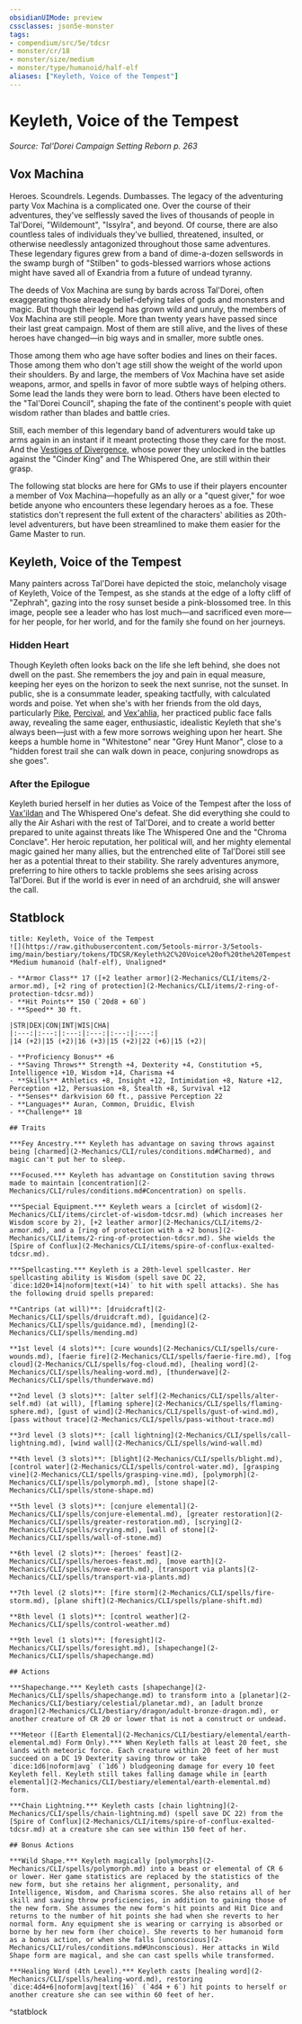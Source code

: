 ```yaml
---
obsidianUIMode: preview
cssclasses: json5e-monster
tags:
- compendium/src/5e/tdcsr
- monster/cr/18
- monster/size/medium
- monster/type/humanoid/half-elf
aliases: ["Keyleth, Voice of the Tempest"]
---
```

# Keyleth, Voice of the Tempest
*Source: Tal'Dorei Campaign Setting Reborn p. 263*  

## Vox Machina

Heroes. Scoundrels. Legends. Dumbasses. The legacy of the adventuring party Vox Machina is a complicated one. Over the course of their adventures, they've selflessly saved the lives of thousands of people in Tal'Dorei, "Wildemount", "Issylra", and beyond. Of course, there are also countless tales of individuals they've bullied, threatened, insulted, or otherwise needlessly antagonized throughout those same adventures. These legendary figures grew from a band of dime-a-dozen sellswords in the swamp burgh of "Stilben" to gods-blessed warriors whose actions might have saved all of Exandria from a future of undead tyranny.

The deeds of Vox Machina are sung by bards across Tal'Dorei, often exaggerating those already belief-defying tales of gods and monsters and magic. But though their legend has grown wild and unruly, the members of Vox Machina are still people. More than twenty years have passed since their last great campaign. Most of them are still alive, and the lives of these heroes have changed—in big ways and in smaller, more subtle ones.

Those among them who age have softer bodies and lines on their faces. Those among them who don't age still show the weight of the world upon their shoulders. By and large, the members of Vox Machina have set aside weapons, armor, and spells in favor of more subtle ways of helping others. Some lead the lands they were born to lead. Others have been elected to the "Tal'Dorei Council", shaping the fate of the continent's people with quiet wisdom rather than blades and battle cries.

Still, each member of this legendary band of adventurers would take up arms again in an instant if it meant protecting those they care for the most. And the [Vestiges of Divergence](2-Mechanics/CLI/tables/vestiges-of-divergence-by-advancement-tdcsr.md), whose power they unlocked in the battles against the "Cinder King" and The Whispered One, are still within their grasp.

The following stat blocks are here for GMs to use if their players encounter a member of Vox Machina—hopefully as an ally or a "quest giver," for woe betide anyone who encounters these legendary heroes as a foe. These statistics don't represent the full extent of the characters' abilities as 20th-level adventurers, but have been streamlined to make them easier for the Game Master to run.

## Keyleth, Voice of the Tempest

Many painters across Tal'Dorei have depicted the stoic, melancholy visage of Keyleth, Voice of the Tempest, as she stands at the edge of a lofty cliff of "Zephrah", gazing into the rosy sunset beside a pink-blossomed tree. In this image, people see a leader who has lost much—and sacrificed even more—for her people, for her world, and for the family she found on her journeys.

### Hidden Heart

Though Keyleth often looks back on the life she left behind, she does not dwell on the past. She remembers the joy and pain in equal measure, keeping her eyes on the horizon to seek the next sunrise, not the sunset. In public, she is a consummate leader, speaking tactfully, with calculated words and poise. Yet when she's with her friends from the old days, particularly [Pike](2-Mechanics/CLI/bestiary/npc/pike-trickfoot-tdcsr.md), [Percival](2-Mechanics/CLI/bestiary/humanoid/percival-de-rolo-tdcsr.md), and [Vex'ahlia](2-Mechanics/CLI/bestiary/humanoid/vexahlia-tdcsr.md), her practiced public face falls away, revealing the same eager, enthusiastic, idealistic Keyleth that she's always been—just with a few more sorrows weighing upon her heart. She keeps a humble home in "Whitestone" near "Grey Hunt Manor", close to a "hidden forest trail she can walk down in peace, conjuring snowdrops as she goes".

### After the Epilogue

Keyleth buried herself in her duties as Voice of the Tempest after the loss of [Vax'ildan](2-Mechanics/CLI/bestiary/celestial/champion-of-ravens-tdcsr.md) and The Whispered One's defeat. She did everything she could to ally the Air Ashari with the rest of Tal'Dorei, and to create a world better prepared to unite against threats like The Whispered One and the "Chroma Conclave". Her heroic reputation, her political will, and her mighty elemental magic gained her many allies, but the entrenched elite of Tal'Dorei still see her as a potential threat to their stability. She rarely adventures anymore, preferring to hire others to tackle problems she sees arising across Tal'Dorei. But if the world is ever in need of an archdruid, she will answer the call.

## Statblock

```ad-statblock
title: Keyleth, Voice of the Tempest
![](https://raw.githubusercontent.com/5etools-mirror-3/5etools-img/main/bestiary/tokens/TDCSR/Keyleth%2C%20Voice%20of%20the%20Tempest.webp#token)
*Medium humanoid (half-elf), Unaligned*

- **Armor Class** 17 ([+2 leather armor](2-Mechanics/CLI/items/2-armor.md), [+2 ring of protection](2-Mechanics/CLI/items/2-ring-of-protection-tdcsr.md))
- **Hit Points** 150 (`20d8 + 60`)
- **Speed** 30 ft.

|STR|DEX|CON|INT|WIS|CHA|
|:---:|:---:|:---:|:---:|:---:|:---:|
|14 (+2)|15 (+2)|16 (+3)|15 (+2)|22 (+6)|15 (+2)|

- **Proficiency Bonus** +6
- **Saving Throws** Strength +4, Dexterity +4, Constitution +5, Intelligence +10, Wisdom +14, Charisma +4
- **Skills** Athletics +8, Insight +12, Intimidation +8, Nature +12, Perception +12, Persuasion +8, Stealth +8, Survival +12
- **Senses** darkvision 60 ft., passive Perception 22
- **Languages** Auran, Common, Druidic, Elvish
- **Challenge** 18

## Traits

***Fey Ancestry.*** Keyleth has advantage on saving throws against being [charmed](2-Mechanics/CLI/rules/conditions.md#Charmed), and magic can't put her to sleep.

***Focused.*** Keyleth has advantage on Constitution saving throws made to maintain [concentration](2-Mechanics/CLI/rules/conditions.md#Concentration) on spells.

***Special Equipment.*** Keyleth wears a [circlet of wisdom](2-Mechanics/CLI/items/circlet-of-wisdom-tdcsr.md) (which increases her Wisdom score by 2), [+2 leather armor](2-Mechanics/CLI/items/2-armor.md), and a [ring of protection with a +2 bonus](2-Mechanics/CLI/items/2-ring-of-protection-tdcsr.md). She wields the [Spire of Conflux](2-Mechanics/CLI/items/spire-of-conflux-exalted-tdcsr.md).

***Spellcasting.*** Keyleth is a 20th-level spellcaster. Her spellcasting ability is Wisdom (spell save DC 22, `dice:1d20+14|noform|text(+14)` to hit with spell attacks). She has the following druid spells prepared:

**Cantrips (at will)**: [druidcraft](2-Mechanics/CLI/spells/druidcraft.md), [guidance](2-Mechanics/CLI/spells/guidance.md), [mending](2-Mechanics/CLI/spells/mending.md)

**1st level (4 slots)**: [cure wounds](2-Mechanics/CLI/spells/cure-wounds.md), [faerie fire](2-Mechanics/CLI/spells/faerie-fire.md), [fog cloud](2-Mechanics/CLI/spells/fog-cloud.md), [healing word](2-Mechanics/CLI/spells/healing-word.md), [thunderwave](2-Mechanics/CLI/spells/thunderwave.md)

**2nd level (3 slots)**: [alter self](2-Mechanics/CLI/spells/alter-self.md) (at will), [flaming sphere](2-Mechanics/CLI/spells/flaming-sphere.md), [gust of wind](2-Mechanics/CLI/spells/gust-of-wind.md), [pass without trace](2-Mechanics/CLI/spells/pass-without-trace.md)

**3rd level (3 slots)**: [call lightning](2-Mechanics/CLI/spells/call-lightning.md), [wind wall](2-Mechanics/CLI/spells/wind-wall.md)

**4th level (3 slots)**: [blight](2-Mechanics/CLI/spells/blight.md), [control water](2-Mechanics/CLI/spells/control-water.md), [grasping vine](2-Mechanics/CLI/spells/grasping-vine.md), [polymorph](2-Mechanics/CLI/spells/polymorph.md), [stone shape](2-Mechanics/CLI/spells/stone-shape.md)

**5th level (3 slots)**: [conjure elemental](2-Mechanics/CLI/spells/conjure-elemental.md), [greater restoration](2-Mechanics/CLI/spells/greater-restoration.md), [scrying](2-Mechanics/CLI/spells/scrying.md), [wall of stone](2-Mechanics/CLI/spells/wall-of-stone.md)

**6th level (2 slots)**: [heroes' feast](2-Mechanics/CLI/spells/heroes-feast.md), [move earth](2-Mechanics/CLI/spells/move-earth.md), [transport via plants](2-Mechanics/CLI/spells/transport-via-plants.md)

**7th level (2 slots)**: [fire storm](2-Mechanics/CLI/spells/fire-storm.md), [plane shift](2-Mechanics/CLI/spells/plane-shift.md)

**8th level (1 slots)**: [control weather](2-Mechanics/CLI/spells/control-weather.md)

**9th level (1 slots)**: [foresight](2-Mechanics/CLI/spells/foresight.md), [shapechange](2-Mechanics/CLI/spells/shapechange.md)

## Actions

***Shapechange.*** Keyleth casts [shapechange](2-Mechanics/CLI/spells/shapechange.md) to transform into a [planetar](2-Mechanics/CLI/bestiary/celestial/planetar.md), an [adult bronze dragon](2-Mechanics/CLI/bestiary/dragon/adult-bronze-dragon.md), or another creature of CR 20 or lower that is not a construct or undead.

***Meteor ([Earth Elemental](2-Mechanics/CLI/bestiary/elemental/earth-elemental.md) Form Only).*** When Keyleth falls at least 20 feet, she lands with meteoric force. Each creature within 20 feet of her must succeed on a DC 19 Dexterity saving throw or take `dice:1d6|noform|avg` (`1d6`) bludgeoning damage for every 10 feet Keyleth fell. Keyleth still takes falling damage while in [earth elemental](2-Mechanics/CLI/bestiary/elemental/earth-elemental.md) form.

***Chain Lightning.*** Keyleth casts [chain lightning](2-Mechanics/CLI/spells/chain-lightning.md) (spell save DC 22) from the [Spire of Conflux](2-Mechanics/CLI/items/spire-of-conflux-exalted-tdcsr.md) at a creature she can see within 150 feet of her.

## Bonus Actions

***Wild Shape.*** Keyleth magically [polymorphs](2-Mechanics/CLI/spells/polymorph.md) into a beast or elemental of CR 6 or lower. Her game statistics are replaced by the statistics of the new form, but she retains her alignment, personality, and Intelligence, Wisdom, and Charisma scores. She also retains all of her skill and saving throw proficiencies, in addition to gaining those of the new form. She assumes the new form's hit points and Hit Dice and returns to the number of hit points she had when she reverts to her normal form. Any equipment she is wearing or carrying is absorbed or borne by her new form (her choice). She reverts to her humanoid form as a bonus action, or when she falls [unconscious](2-Mechanics/CLI/rules/conditions.md#Unconscious). Her attacks in Wild Shape form are magical, and she can cast spells while transformed.

***Healing Word (4th Level).*** Keyleth casts [healing word](2-Mechanics/CLI/spells/healing-word.md), restoring `dice:4d4+6|noform|avg|text(16)` (`4d4 + 6`) hit points to herself or another creature she can see within 60 feet of her.
```
^statblock
